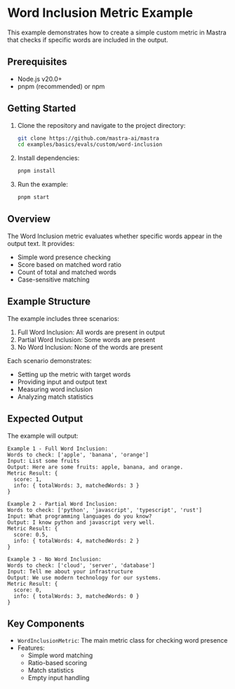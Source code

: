 # Word Inclusion Metric Example

This example demonstrates how to create a simple custom metric in Mastra that checks if specific words are included in the output.

## Prerequisites

- Node.js v20.0+
- pnpm (recommended) or npm

## Getting Started

1. Clone the repository and navigate to the project directory:

   ```bash
   git clone https://github.com/mastra-ai/mastra
   cd examples/basics/evals/custom/word-inclusion
   ```

2. Install dependencies:

   ```bash
   pnpm install
   ```

3. Run the example:

   ```bash
   pnpm start
   ```

## Overview

The Word Inclusion metric evaluates whether specific words appear in the output text. It provides:

- Simple word presence checking
- Score based on matched word ratio
- Count of total and matched words
- Case-sensitive matching

## Example Structure

The example includes three scenarios:

1. Full Word Inclusion: All words are present in output
2. Partial Word Inclusion: Some words are present
3. No Word Inclusion: None of the words are present

Each scenario demonstrates:

- Setting up the metric with target words
- Providing input and output text
- Measuring word inclusion
- Analyzing match statistics

## Expected Output

The example will output:

```
Example 1 - Full Word Inclusion:
Words to check: ['apple', 'banana', 'orange']
Input: List some fruits
Output: Here are some fruits: apple, banana, and orange.
Metric Result: {
  score: 1,
  info: { totalWords: 3, matchedWords: 3 }
}

Example 2 - Partial Word Inclusion:
Words to check: ['python', 'javascript', 'typescript', 'rust']
Input: What programming languages do you know?
Output: I know python and javascript very well.
Metric Result: {
  score: 0.5,
  info: { totalWords: 4, matchedWords: 2 }
}

Example 3 - No Word Inclusion:
Words to check: ['cloud', 'server', 'database']
Input: Tell me about your infrastructure
Output: We use modern technology for our systems.
Metric Result: {
  score: 0,
  info: { totalWords: 3, matchedWords: 0 }
}
```

## Key Components

- `WordInclusionMetric`: The main metric class for checking word presence
- Features:
  - Simple word matching
  - Ratio-based scoring
  - Match statistics
  - Empty input handling
